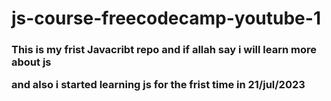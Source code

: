 # js-course-freecodecamp-youtube-1 <br>

<h3>This is my frist Javacribt repo and if allah say i will learn more about js

and also i started learning js for the frist time in 21/jul/2023</h3>
